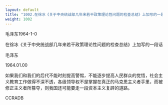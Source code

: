 ```yaml
---
layout: default
title: "1002.在徐冰《关于中央统战部几年来若干政策理论性问题的检查总结》上加写的一段话"
weight: 1002
---
```


毛泽东1964-1-0

在徐冰《关于中央统战部几年来若干政策理论性问题的检查总结》上加写的一段话

毛泽东

1964.01.00

如果我们和我们的后代不能时刻提高警惕，不能逐步提高人民群众的觉悟，社会主义教育工作做得不深不透，各级领导权不是掌握在真正的马克思主义者手里，而被修正主义者所篡夺，则我国还可能要走一段资本主义复辟的道路。

CCRADB

